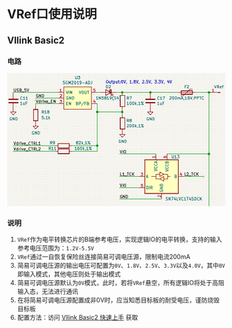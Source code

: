 # VRef口使用说明

## Vllink Basic2
### 电路
![](../_static/picture/vllink_basic2_vref_sch.png)

### 说明
1. `VRef`作为电平转换芯片的B端参考电压，实现逻辑IO的电平转换，支持的输入参考电压范围为：`1.2V-5.5V`
2. `VRef`通过一自恢复保险丝连接简易可调电压源，限制电流200mA
3. 简易可调电压源的输出电压可配置为`0V`、`1.8V`、`2.5V`、`3.3V`以及`4.0V`，其中`0V`即输入模式，其他电压则处于输出模式
4. 简易可调电压源默认为`0V`模式，此时，若将`VRef`悬空，所有逻辑IO将处于高阻输入态，无法进行通讯
5. 在将简易可调电压源配置成非0V时，应当知悉目标板的耐受电压，谨防烧毁目标板
6. 配置方法：访问 [Vllink Basic2 快速上手](../quick/vllink_basic2.md) 获取
